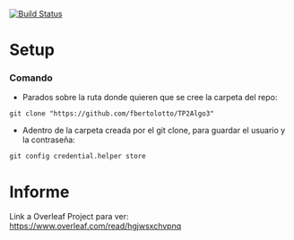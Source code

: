[![Build Status](https://travis-ci.com/fbertolotto/TP2Algo3.svg?token=zaLqrQnvoYPauwC5D7w5&branch=master)](https://travis-ci.com/fbertolotto/TP2Algo3)

# Setup

### Comando

- Parados sobre la ruta donde quieren que se cree la carpeta del repo:

```
git clone "https://github.com/fbertolotto/TP2Algo3"
```

- Adentro de la carpeta creada por el git clone, para guardar el usuario y la contraseña:
```
git config credential.helper store
```

# Informe

Link a Overleaf Project para ver: https://www.overleaf.com/read/hgjwsxchvpnq